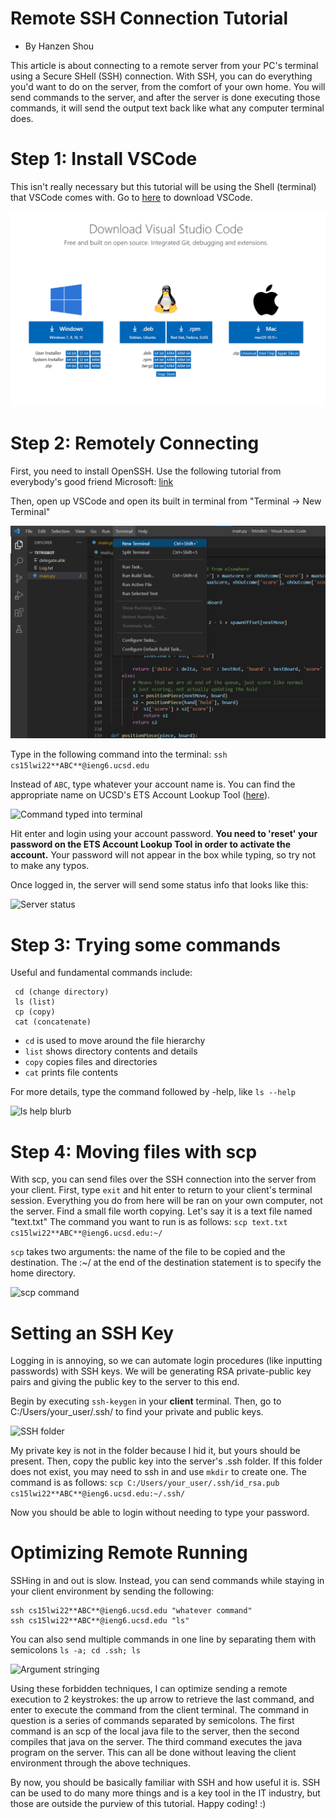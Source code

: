 # Remote SSH Connection Tutorial
- By Hanzen Shou

This article is about connecting to a remote server from your PC's terminal using a Secure SHell (SSH) connection. 
With SSH, you can do everything you'd want to do on the server, from the comfort of your own home. 
You will send commands to the server, and after the server is done executing those commands, it will send the output text back like what any computer terminal does.

# Step 1: Install VSCode
This isn't really necessary but this tutorial will be using the Shell (terminal) that VSCode comes with.
Go to [here](https://code.visualstudio.com/download) to download VSCode.

![VSCode download page](VSCode_download.png)

# Step 2: Remotely Connecting
First, you need to install OpenSSH. Use the following tutorial from everybody's good friend Microsoft: [link](https://docs.microsoft.com/en-us/windows-server/administration/openssh/openssh_install_firstuse)

Then, open up VSCode and open its built in terminal from "Terminal -> New Terminal"

![Opening up a terminal instance](VSCode_terminal_menu.png)

Type in the following command into the terminal:
```ssh cs15lwi22**ABC**@ieng6.ucsd.edu```

Instead of ```ABC```, type whatever your account name is. You can find the appropriate name on UCSD's ETS Account Lookup Tool ([here](https://sdacs.ucsd.edu/~icc/index.php)).

![Command typed into terminal](SSH_command.png)

Hit enter and login using your account password. **You need to 'reset' your password on the ETS Account Lookup Tool in order to activate the account.**
Your password will not appear in the box while typing, so try not to make any typos.

Once logged in, the server will send some status info that looks like this:

![Server status](Server_status.png)

# Step 3: Trying some commands
Useful and fundamental commands include:
``` 
 cd (change directory)
 ls (list)
 cp (copy)
 cat (concatenate)
```

- ```cd``` is used to move around the file hierarchy
- ```list``` shows directory contents and details
- ```copy``` copies files and directories
- ```cat``` prints file contents

For more details, type the command followed by -help, like ```ls --help```

![ls help blurb](ls_help.png)

# Step 4: Moving files with scp
With scp, you can send files over the SSH connection into the server from your client.
First, type ```exit``` and hit enter to return to your client's terminal session. Everything you do from here will be ran on your own computer, not the server.
Find a small file worth copying. Let's say it is a text file named "text.txt" The command you want to run is as follows:
```scp text.txt cs15lwi22**ABC**@ieng6.ucsd.edu:~/```

```scp``` takes two arguments: the name of the file to be copied and the destination. The :~/ at the end of the destination statement is to specify the home directory.

![scp command](scp_command.png)

# Setting an SSH Key
Logging in is annoying, so we can automate login procedures (like inputting passwords) with SSH keys. We will be generating RSA private-public key pairs and giving the public key to the server to this end.

Begin by executing ```ssh-keygen``` in your **client** terminal.
Then, go to C:/Users/your_user/.ssh/ to find your private and public keys.

![SSH folder](ssh_folder.png)

My private key is not in the folder because I hid it, but yours should be present.
Then, copy the public key into the server's .ssh folder. If this folder does not exist, you may need to ssh in and use ```mkdir``` to create one.
The command is as follows:
```scp C:/Users/your_user/.ssh/id_rsa.pub cs15lwi22**ABC**@ieng6.ucsd.edu:~/.ssh/```

Now you should be able to login without needing to type your password.

# Optimizing Remote Running
SSHing in and out is slow. Instead, you can send commands while staying in your client environment by sending the following:
```
ssh cs15lwi22**ABC**@ieng6.ucsd.edu "whatever command"
ssh cs15lwi22**ABC**@ieng6.ucsd.edu "ls" 
```

You can also send multiple commands in one line by separating them with semicolons
```ls -a; cd .ssh; ls```

![Argument stringing](arg_concat.png)

Using these forbidden techniques, I can optimize sending a remote execution to 2 keystrokes: the up arrow to retrieve the last command, and enter to execute the command from the client terminal. The command in question is a series of commands separated by semicolons. The first command is an scp of the local java file to the server, then the second compiles that java on the server. The third command executes the java program on the server. This can all be done without leaving the client environment through the above techniques.

By now, you should be basically familiar with SSH and how useful it is. SSH can be used to do many more things and is a key tool in the IT industry, but those are outside the purview of this tutorial. Happy coding! :)

